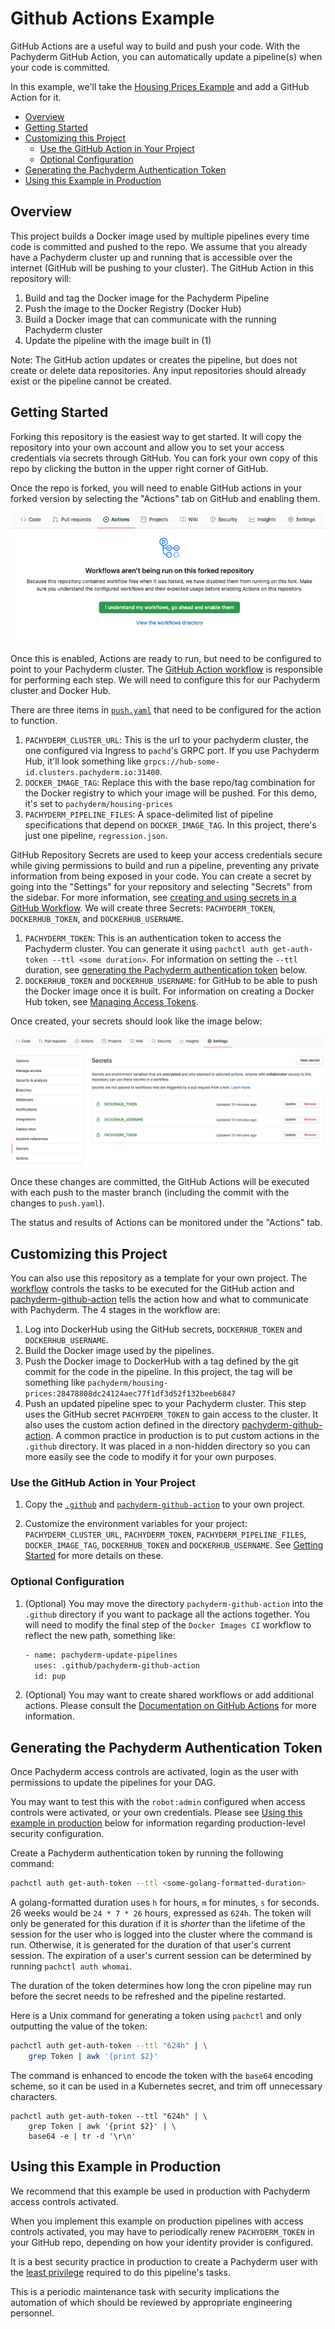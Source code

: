 # Github Actions Example

GitHub Actions are a useful way to build and push your code. With the Pachyderm GitHub Action, you can automatically update a pipeline(s) when your code is committed. 

In this example, we'll take the [Housing Prices Example](https://github.com/pachyderm/pachyderm/tree/example/housing-prices/examples/ml/housing-prices) and add a GitHub Action for it. 


- [Overview](#overview)
- [Getting Started](#getting-started)
- [Customizing this Project](#customizing-this-project)
  - [Use the GitHub Action in Your Project](#use-the-github-action-in-your-project)
  - [Optional Configuration](#optional-configuration)
- [Generating the Pachyderm Authentication Token](#generating-the-pachyderm-authentication-token)
- [Using this Example in Production](#using-this-example-in-production)

## Overview

This project builds a Docker image used by multiple pipelines every time code is committed and pushed to the repo. We assume that you already have a Pachyderm cluster up and running that is accessible over the internet (GitHub will be pushing to your cluster). The GitHub Action in this repository will:

1. Build and tag the Docker image for the Pachyderm Pipeline
2. Push the image to the Docker Registry (Docker Hub)
3. Build a Docker image that can communicate with the running Pachyderm cluster
4. Update the pipeline with the image built in (1)

  Note: The GitHub action updates or creates the pipeline, but does not create or delete data repositories. Any input repositories should already exist or the pipeline cannot be created.

## Getting Started

Forking this repository is the easiest way to get started. It will copy the repository into your own account and allow you to set your access credentials via secrets through GitHub. You can fork your own copy of this repo by clicking the button in the upper right corner of GitHub.

Once the repo is forked, you will need to enable GitHub actions in your forked version by selecting the "Actions" tab on GitHub and enabling them.

<p align="center">
  <img src="images/gha_enable.png">
</p>

Once this is enabled, Actions are ready to run, but need to be configured to point to your Pachyderm cluster. The [GitHub Action workflow](./.github/workflows/push.yaml) is responsible for performing each step. We will need to configure this for our Pachyderm cluster and Docker Hub. 

There are three items in [`push.yaml`](./.github/workflows/push.yaml) that need to be configured for the action to function.

1.  `PACHYDERM_CLUSTER_URL`: This is the url to your pachyderm cluster, the one configured via Ingress to `pachd`'s GRPC port.
  If you use Pachyderm Hub, it'll look something like `grpcs://hub-some-id.clusters.pachyderm.io:31400`.
2. `DOCKER_IMAGE_TAG`: Replace this with the base repo/tag combination for the Docker registry to which your image will be pushed.
  For this demo, it's set to `pachyderm/housing-prices`
3. `PACHYDERM_PIPELINE_FILES`: A space-delimited list of pipeline specifications that depend on `DOCKER_IMAGE_TAG`.
  In this project, there's just one pipeline, `regression.json`.

GitHub Repository Secrets are used to keep your access credentials secure while giving permissions to build and run a pipeline, preventing any private information from being exposed in your code. You can create a secret by going into the "Settings" for your repository and selecting "Secrets" from the sidebar. For more information, see [creating and using secrets in a GitHub Workflow](https://docs.github.com/en/actions/configuring-and-managing-workflows/creating-and-storing-encrypted-secrets). We will create three Secrets: `PACHYDERM_TOKEN`, `DOCKERHUB_TOKEN`, and `DOCKERHUB_USERNAME`.

1. `PACHYDERM_TOKEN`: This is an authentication token to access the Pachyderm cluster. You can generate it using `pachctl auth get-auth-token --ttl <some duration>`. For information on setting the `--ttl` duration, see [generating the Pachyderm authentication token](#generating-the-pachyderm-authentication-token) below.
2. `DOCKERHUB_TOKEN` and `DOCKERHUB_USERNAME`: for GitHub to be able to push the Docker image once it is built. For information on creating a Docker Hub token, see [Managing Access Tokens](https://docs.docker.com/docker-hub/access-tokens/).
  
Once created, your secrets should look like the image below:

<p align="center">
  <img src="images/gh_secrets.png">
</p>

Once these changes are committed, the GitHub Actions will be executed with each push to the master branch (including the commit with the changes to `push.yaml`).

The status and results of Actions can be monitored under the "Actions" tab.

## Customizing this Project

You can also use this repository as a template for your own project. The [workflow](./.github/workflows/push.yaml) controls the tasks to be executed for the GitHub action and [pachyderm-github-action](./pachyderm-github-action) tells the action how and what to communicate with Pachyderm. The 4 stages in the workflow are:

1. Log into DockerHub using the GitHub secrets, `DOCKERHUB_TOKEN` and `DOCKERHUB_USERNAME`.
2. Build the Docker image used by the pipelines.
3. Push the Docker image to DockerHub with a tag defined by the git commit for the code in the pipeline.
  In this project, the tag will be something like `pachyderm/housing-prices:28478808dc24124aec77f1df3d52f132beeb6847`
4. Push an updated pipeline spec to your Pachyderm cluster.
  This step uses the GitHub secret `PACHYDERM_TOKEN` to gain access to the cluster.
  It also uses the custom action defined in the directory [pachyderm-github-action](./pachyderm-github-action).
  A common practice in production is to put custom actions in the `.github` directory.
  It was placed in a non-hidden directory so you can more easily see the code
  to modify it for your own purposes.

### Use the GitHub Action in Your Project

1. Copy the [`.github`](./.github) and [`pachyderm-github-action`](./pachyderm-github-action) to your own project.

2. Customize the environment variables for your project: `PACHYDERM_CLUSTER_URL`, `PACHYDERM_TOKEN`, `PACHYDERM_PIPELINE_FILES`, `DOCKER_IMAGE_TAG`, `DOCKERHUB_TOKEN` and `DOCKERHUB_USERNAME`. See [Getting Started](#getting-started) for more details on these.
     
### Optional Configuration

1. (Optional) You may move the directory `pachyderm-github-action` into the `.github` directory
   if you want to package all the actions together.
   You will need to modify the final step of the `Docker Images CI` workflow to reflect the new path, something like:
   ```bash
   - name: pachyderm-update-pipelines
     uses: .github/pachyderm-github-action
     id: pup
   ```
  
2. (Optional) You may want to create shared workflows or add additional actions.
   Please consult the [Documentation on GitHub Actions](https://docs.github.com/en/actions) for more information.

## Generating the Pachyderm Authentication Token

Once Pachyderm access controls are activated,
login as the user with permissions to update the pipelines for your DAG.

You may want to test this with the `robot:admin`
configured when access controls were activated,
or your own credentials.
Please see [Using this example in production](#using_this_example_in_production) below
for information regarding production-level security configuration.

Create a Pachyderm authentication token by running the following command:

```bash
pachctl auth get-auth-token --ttl <some-golang-formatted-duration>
```

A golang-formatted duration uses `h` for hours, `m` for minutes, `s` for seconds.
26 weeks would be `24 * 7 * 26` hours, 
expressed as `624h`. 
The token will only be generated for this duration
if it is *shorter* than the lifetime of the session
for the user who is logged into the cluster
where the command is run. 
Otherwise, it is generated for the duration of that user's current session.
The expiration of a user's current session can be determined
by running `pachctl auth whomai`.

The duration of the token 
determines how long the cron pipeline may run 
before the secret needs to be refreshed 
and the pipeline restarted.

Here is a Unix command 
for generating a token using `pachctl`
and only outputting the value of the token:

```bash
pachctl auth get-auth-token --ttl "624h" | \
    grep Token | awk '{print $2}'
```

The command is enhanced to encode the token with the `base64` encoding scheme,
so it can be used in a Kubernetes secret,
and trim off unnecessary characters.

```
pachctl auth get-auth-token --ttl "624h" | \
    grep Token | awk '{print $2}' | \
    base64 -e | tr -d '\r\n'
```

## Using this Example in Production

We recommend that this example be used in production with Pachyderm access controls activated.

When you implement this example on production pipelines with access controls activated,
you may have to periodically renew `PACHYDERM_TOKEN` in your GitHub repo,
depending on how your identity provider is configured.

It is a best security practice in production
to create a Pachyderm user 
with the [least privilege](https://en.wikipedia.org/wiki/Principle_of_least_privilege) required to do this pipeline's tasks.

This is a periodic maintenance task
with security implications
the automation of which should be reviewed
by appropriate engineering personnel.
